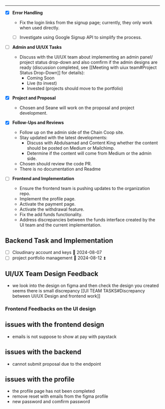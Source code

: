 

---

- [x] **Error Handling**
  - Fix the login links from the signup page; currently, they only work when used directly.
  - [  ] Investigate using Google Signup API to simplify the process.
  

- [ ] **Admin and UI/UX Tasks**

  - Discuss with the UI/UX team about implementing an admin panel/ project status drop-down and also comfirm if the admin designs are ready (discussion completed, see [[Meeting with uiux team#Project Status Drop-Down]] for details):
    - Coming Soon
    - Live (to invest)
    - Invested (projects should move to the portfolio)

- [x] **Project and Proposal**
  - Chosen and Seane will work on the proposal and project development.

- [x] **Follow-Ups and Reviews**
  - Follow up on the admin side of the Chain Coop site.
  - Stay updated with the latest developments:
    - Discuss with Abdulsamad and Content King whether the content should be posted on Medium or Mailchimp.
    - Determine if the content will come from Medium or the admin side.
  - Chosen should review the code PR.
  - There is no documentation and Readme

- [ ] **Frontend and Implementation**
  - Ensure the frontend team is pushing updates to the organization repo.
  - Implement the profile page.
  - Activate the payment page.
  - Activate the withdrawal feature.
  - Fix the add funds functionality.
  - Address discrepancies between the funds interface created by the UI team and the current implementation.
## Backend Task and Implementation
- [ ] Cloudinary account and keys 📅 2024-08-07
- [ ] project portfolio management 📅 2024-08-12 ⏫ 

## UI/UX Team Design Feedback
-  we look into the design on figma and then check the design you created seems there is small discrepancy [[UI TEAM TASKS#Discrepancy between UI/UX Design and frontend work]]

### Frontend Feedbacks on the UI design




## issues with the frontend design
- emails is not suppose to show at pay with paystack 
## issues with the backend
- cannot submit proposal due to the endpoint
## issues with the profile
- the profile page has not been completed
- remove reset with emails from the figma profile 
- new password and comfirm password 

